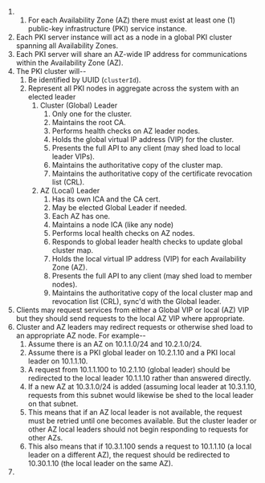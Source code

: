 1. 1. For each Availability Zone (AZ) there must exist at least one (1) public-key infrastructure (PKI) service instance.
2. Each PKI server instance will act as a node in a global PKI cluster spanning all Availability Zones.
3. Each PKI server will share an AZ-wide IP address for communications within the Availability Zone (AZ).
4. The PKI cluster will--
	1. Be identified by UUID (`clusterId`).
	2.  Represent all PKI nodes in aggregate across the system with an elected leader
		1. Cluster (Global) Leader
			1. Only one for the cluster.
			2. Maintains the root CA.
			3. Performs health checks on AZ leader nodes.
			4. Holds the global virtual IP address (VIP) for the cluster.
			5. Presents the full API to any client (may shed load to local leader VIPs).
			6. Maintains the authoritative copy of the cluster map.
			7. Maintains the authoritative copy of the certificate revocation list (CRL).
		2. AZ (Local) Leader
			1. Has its own ICA and the CA cert.
			2. May be elected Global Leader if needed.
			3. Each AZ has one.
			4. Maintains a node ICA (like any node)
			5. Performs local health checks on AZ nodes.
			6. Responds to global leader health checks to update global cluster map.
			7. Holds the local virtual IP address (VIP) for each Availability Zone (AZ).
			8. Presents the full API to any client (may shed load to member nodes).
			9. Maintains the authoritative copy of the local cluster map and revocation list (CRL), sync'd with the Global leader.
5. Clients may request services from either a Global VIP or local (AZ) VIP but they should send requests to the local AZ VIP where appropriate.
6. Cluster and AZ leaders may redirect requests or otherwise shed load to an appropriate AZ node.  For example--
	1. Assume there is an AZ on 10.1.1.0/24 and 10.2.1.0/24.
	2. Assume there is a PKI global leader on 10.2.1.10 and a PKI local leader on 10.1.1.10.
	3. A request from 10.1.1.100 to 10.2.1.10 (global leader) should be redirected to the local leader 10.1.1.10 rather than answered directly.
	4. If a new AZ at 10.3.1.0/24 is added (assuming local leader at 10.3.1.10, requests from this subnet would likewise be shed to the local leader on that subnet.
	5. This means that if an AZ local leader is not available, the request must be retried until one becomes available.  But the cluster leader or other AZ local leaders should not begin responding to requests for other AZs.
	6. This also means that if 10.3.1.100 sends a request to 10.1.1.10 (a local leader on a different AZ), the request should be redirected to 10.30.1.10 (the local leader on the same AZ).
7. 